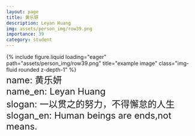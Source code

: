 ```yaml
---
layout: page
title: 黄乐妍
description: Leyan Huang
img: assets/person_img/row39.png
importance: 39
category: student
---
```


<div class="row justify-content-center">
    <div class="col-4 mt-3 mt-md-0">
        {% include figure.liquid loading="eager" path="assets/person_img/row39.png" title="example image" class="img-fluid rounded z-depth-1" %}
    </div>
</div>

<font size="5">
    name: 黄乐妍<br>
    name_en: Leyan Huang<br>
    slogan: 一以贯之的努力，不得懈怠的人生<br>
    slogan_en: Human beings are ends,not means.<br>
</font>
